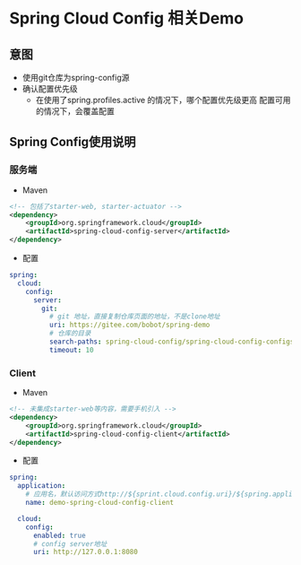 # Spring Cloud Config 相关Demo

## 意图

- 使用git仓库为spring-config源
- 确认配置优先级
  - 在使用了spring.profiles.active 的情况下，哪个配置优先级更高
  配置可用的情况下，会覆盖配置
    
## Spring Config使用说明

### 服务端

- Maven

```xml
<!-- 包括了starter-web, starter-actuator -->
<dependency>
    <groupId>org.springframework.cloud</groupId>
    <artifactId>spring-cloud-config-server</artifactId>
</dependency>
```

- 配置

```yaml
spring:
  cloud:
    config:
      server:
        git:
          # git 地址，直接复制仓库页面的地址，不是clone地址
          uri: https://gitee.com/bobot/spring-demo
          # 仓库的目录
          search-paths: spring-cloud-config/spring-cloud-config-configs/src/main/resources
          timeout: 10
```

### Client

- Maven

```xml
<!-- 未集成starter-web等内容，需要手机引入 -->
<dependency>
    <groupId>org.springframework.cloud</groupId>
    <artifactId>spring-cloud-config-client</artifactId>
</dependency>
```

- 配置

```yaml
spring:
  application:
    # 应用名，默认访问方式http://${sprint.cloud.config.uri}/${spring.application.name}.yml
    name: demo-spring-cloud-config-client

  cloud:
    config:
      enabled: true
      # config server地址
      uri: http://127.0.0.1:8080
```
